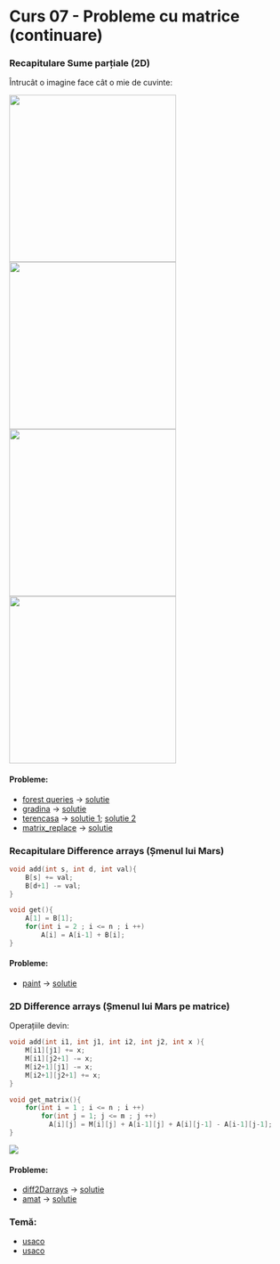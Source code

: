 # Curs 07 - Probleme cu matrice (continuare)

### Recapitulare Sume parțiale (2D)

Întrucât o imagine face cât o mie de cuvinte:

<!-- | Image 1                           | Image 2       |
| --------------------------------- | ------------- |
| <img src="sp0.png" width="300" height="300"> | ![Description 2](sp1.png) |
| Image 3                           | Image 4       |
| ![Description 3](sp2.png)         | ![Description 4](sp3.png) | -->

<img src="../resources/sp0.png" width="300" height="300">
<img src="sp1.png" width="300" height="300">
<img src="sp2.png" width="300" height="300">
<img src="sp3.png" width="300" height="300">

#### Probleme:
* [forest queries](https://cses.fi/problemset/task/1652) -> [solutie](https://cses.fi/problemset/result/707149/)
* [gradina](https://www.pbinfo.ro/probleme/1515/gradina) -> [solutie](https://ideone.com/jFYvXj)
* [terencasa](https://www.pbinfo.ro/probleme/3472/terencasa) -> [solutie 1](https://ideone.com/jVmF3I); [solutie 2](https://ideone.com/hAauDD)
* [matrix_replace](https://www.pbinfo.ro/probleme/3632/matrix-replace) -> [solutie](https://ideone.com/LzHcG5)


### Recapitulare Difference arrays (Șmenul lui Mars)
```cpp
void add(int s, int d, int val){
    B[s] += val;
    B[d+1] -= val;
}

void get(){
    A[1] = B[1];
    for(int i = 2 ; i <= n ; i ++)
        A[i] = A[i-1] + B[i];
}

```

#### Probleme:
* [paint](https://www.pbinfo.ro/probleme/1233/paint/) -> [solutie](https://ideone.com/rVlrmF)

### 2D Difference arrays (Șmenul lui Mars pe matrice)

Operațiile devin:

```cpp
void add(int i1, int j1, int i2, int j2, int x ){
    M[i1][j1] += x;
    M[i1][j2+1] -= x;
    M[i2+1][j1] -= x;
    M[i2+1][j2+1] += x;
}

void get_matrix(){
    for(int i = 1 ; i <= n ; i ++)
        for(int j = 1; j <= m ; j ++)
          A[i][j] = M[i][j] + A[i-1][j] + A[i][j-1] - A[i-1][j-1];
}
```

<img src="mars2d.png" >

#### Probleme:
* [diff2Darrays](https://www.pbinfo.ro/probleme/3903/diff2darrays) -> [solutie](https://ideone.com/Al5jOl)
* [amat]() -> [solutie](https://kilonova.ro/submissions/156730)

### Temă:
* [usaco](http://www.usaco.org/index.php?page=viewproblem2&cpid=919)
* [usaco](http://www.usaco.org/index.php?page=viewproblem2&cpid=1063)
